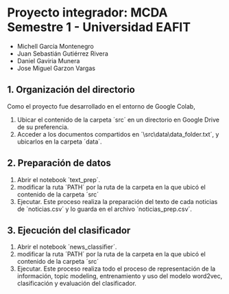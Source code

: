 # Proyecto integrador: MCDA Semestre 1 - Universidad EAFIT
* Michell García Montenegro
* Juan Sebastián Gutiérrez Rivera
* Daniel Gaviria Munera
* Jose Miguel Garzon Vargas

## 1. Organización del directorio
Como el proyecto fue desarrollado en el entorno de Google Colab, 
1. Ubicar el contenido de la carpeta ´src´ en un directorio en Google Drive de su preferencia.
2. Acceder a los documentos compartidos en ´\src\data\data_folder.txt´, y ubicarlos en la carpeta ´data´.

## 2. Preparación de datos
1. Abrir el notebook ´text_prep´.
2. modificar la ruta ´PATH´ por la ruta de la carpeta en la que ubicó el contenido de la carpeta ´src´
3. Ejecutar. Este proceso realiza la preparación del texto de cada noticias de ´noticias.csv´ y lo guarda en el archivo ´noticias_prep.csv´.

## 3. Ejecución del clasificador
1. Abrir el notebook ´news_classifier´.
2. modificar la ruta ´PATH´ por la ruta de la carpeta en la que ubicó el contenido de la carpeta ´src´
3. Ejecutar. Este proceso realiza todo el proceso de representación de la información, topic modeling, entrenamiento y uso del modelo word2vec, clasificación y evaluación del clasificador.